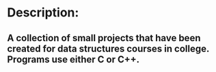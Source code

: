 # Description:

## A collection of small projects that have been created for data structures courses in college. Programs use either C or C++.

